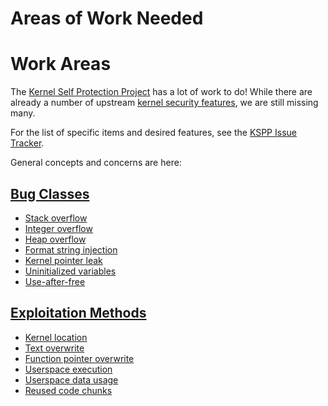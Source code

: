 Areas of Work Needed
====================

# Work Areas

The [Kernel Self Protection Project](/) has a lot of work to
do\! While there are already a number of upstream [kernel security
features](Feature_List), we are still missing many.

For the list of specific items and desired features, see the [KSPP Issue
Tracker](https://github.com/KSPP/linux/issues).

General concepts and concerns are here:

## [Bug Classes](Bug_Classes)

  - [Stack overflow](Bug_Classes/Stack_overflow)
  - [Integer overflow](Bug_Classes/Integer_overflow)
  - [Heap overflow](Bug_Classes/Heap_overflow)
  - [Format string
    injection](Bug_Classes/Format_string_injection)
  - [Kernel pointer leak](Bug_Classes/Kernel_pointer_leak)
  - [Uninitialized
    variables](Bug_Classes/Uninitialized_variables)
  - [Use-after-free](Bug_Classes/Use_after_free)

## [Exploitation Methods](Exploit_Methods)

  - [Kernel location](Exploit_Methods/Kernel_location)
  - [Text overwrite](Exploit_Methods/Text_overwrite)
  - [Function pointer
    overwrite](Exploit_Methods/Function_pointer_overwrite)
  - [Userspace
    execution](Exploit_Methods/Userspace_execution)
  - [Userspace data
    usage](Exploit_Methods/Userspace_data_usage)
  - [Reused code chunks](Exploit_Methods/Reused_code_chunks)
